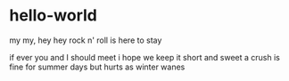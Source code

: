 # hello-world
<p> my my, hey hey
rock n' roll is here to stay </p>
<p>if ever you and I should meet 
i hope we keep it short and sweet
a crush is fine for summer days
but hurts as winter wanes</p>

